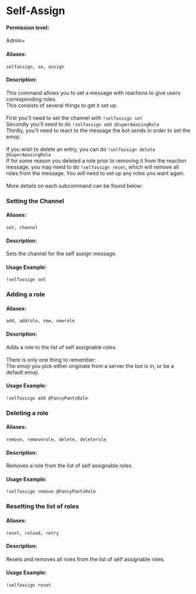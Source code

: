 # Self-Assign
#### Permission level:
Admin+
#### Aliases:
`selfassign, sa, assign`
#### Description:
This command allows you to set a message with reactions to give users corresponding roles.<br/>
This consists of several things to get it set up.<br/>
<br/>
First you'll need to set the channel with `!selfassign set`<br/>
Secondly you'll need to do `!selfassign add @SuperAmazingRole`<br/>
Thirdly, you'll need to react to the message the bot sends in order to set the emoji.<br/>
<br/>
If you wish to delete an entry, you can do `!selfassign delete @SuperAmazingRole`<br/>
If for some reason you deleted a role prior to removing it from the reaction message, you may need to do `!selfassign reset`, which will remove all roles from the message. You will need to set up any roles you want again.<br/>
<br/>
More details on each subcommand can be found below:<br/>

### Setting the Channel
#### Aliases:
`set, channel`
#### Description:
Sets the channel for the self assign message.
#### Usage Example:
`!selfassign set`

### Adding a role
#### Aliases:
`add, addrole, new, newrole`
#### Description:
Adds a role to the list of self assignable roles.<br/>
<br/>
There is only one thing to remember:<br/>
The emoji you pick either originate from a server the bot is in, or be a default emoji.
#### Usage Example:
`!selfassign add @FancyPantsRole`

### Deleting a role
#### Aliases:
`remove, removerole, delete, deleterole`
#### Description:
Removes a role from the list of self assignable roles.
#### Usage Example:
`!selfassign remove @FancyPantsRole`<br/>

### Resetting the list of roles
#### Aliases:
`reset, reload, retry`
#### Description:
Resets and removes all roles from the list of self assignable roles.
#### Usage Example:
`!selfassign reset`
